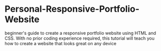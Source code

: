 # Personal-Responsive-Portfolio-Website
beginner's guide to create a responsive portfolio website using HTML and CSS. With no prior coding experience required, this tutorial will teach you how to create a website that looks great on any device
